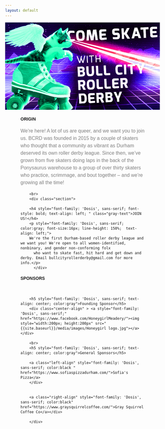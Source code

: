 ```yaml
---
layout: default
---
```


<!-- Hero photo -->
<div class="col m12 center-align">
<img class="center responsive-img" src="media/images/KITTENwide.jpg">
</div>
<div class="container" style="padding-left:50px; padding-right:50px;">

<div class="section">


  <div class="col m12 left-align" >
        <div class="section">
        <h4 style="font-family: 'Dosis', sans-serif; font-style: bold; text-align: left; " class="gray-text">ORIGIN</h4>
        <p style="font-family: 'Dosis', sans-serif; color:gray; font-size:16px; line-height: 150%;  text-align: left; ">We're here! A lot of us are queer, and we want you to join us. BCRD was
        founded in 2015 by a couple of skaters who thought that a community as vibrant as Durham deserved its own roller derby league. Since then, we’ve grown from five skaters doing laps
        in the back of the Ponysaurus warehouse to a group of over thirty skaters who practice,
        scrimmage, and bout together – and we’re growing all the time!
        </p>
        </div>
        
        <br>
        <div class="section">

        <h4 style="font-family: 'Dosis', sans-serif; font-style: bold; text-align: left; " class="gray-text">JOIN US!</h4>
        <p style="font-family: 'Dosis', sans-serif; color:gray; font-size:16px; line-height: 150%;  text-align: left;">
        We're the first Durham-based roller derby league and we want you! We're open to all women-identified, nonbinary, and gender non-conforming folx
          who want to skate fast, hit hard and get down and derby. Email bullcityrollerderby@gmail.com for more info.</p>
          </div>
  </div>
  <div class="col m12 left-align" >
        <div class="section">
        <h4 style="font-family: 'Dosis', sans-serif; font-style: bold; text-align: left; " class="gray-text">SPONSORS</h4>
        <br>
        
        <h5 style="font-family: 'Dosis', sans-serif; text-align: center; color:gray">Founding Sponsor</h5>
        <div class="center-align" > <a style="font-family: 'Dosis', sans-serif;" href="https://www.facebook.com/HoneygirlMeadery/"><img style="width:200px; height:200px" src="{{site.baseurl}}/media/images/Honeygirl logo.jpg"></a></div>

        <br>
        <h5 style="font-family: 'Dosis', sans-serif; text-align: center; color:gray">General Sponsors</h5>

        <a class="left-align" style="font-family: 'Dosis', sans-serif; color:black " href="https://www.sofiaspizzadurham.com/">Sofia's Pizza</a>
        </div>
        

        <a class="right-align" style="font-family: 'Dosis', sans-serif; color:black" href="https://www.graysquirrelcoffee.com/">Gray Squirrel Coffee Co</a></div>

        </div>
  </div>
  </div>


